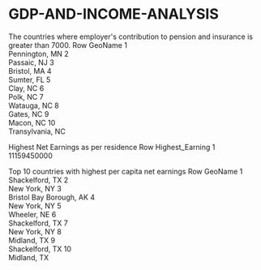 # GDP-AND-INCOME-ANALYSIS
The countries where employer's contribution to pension and insurance is greater than 7000.
Row	GeoName	
1	
Pennington, MN
2	
Passaic, NJ
3	
Bristol, MA
4	
Sumter, FL
5	
Clay, NC
6	
Polk, NC
7	
Watauga, NC
8	
Gates, NC
9	
Macon, NC
10	
Transylvania, NC


Highest Net Earnings as per residence
Row	Highest_Earning	
1	
11159450000

Top 10 countries with highest per capita net earnings
Row	GeoName	
1	
Shackelford, TX
2	
New York, NY
3	
Bristol Bay Borough, AK
4	
New York, NY
5	
Wheeler, NE
6	
Shackelford, TX
7	
New York, NY
8	
Midland, TX
9	
Shackelford, TX
10	
Midland, TX





